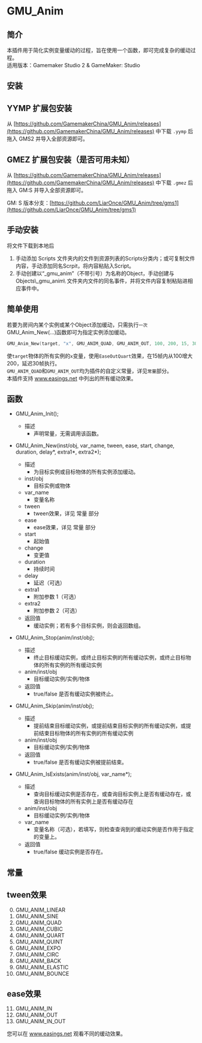 GMU_Anim
=====
简介
-----
本插件用于简化实例变量缓动的过程，旨在使用一个函数，即可完成复杂的缓动过程。<br>
适用版本：Gamemaker Studio 2 & GameMaker: Studio

安装
-----
YYMP 扩展包安装
-----
从 [https://github.com/GamemakerChina/GMU_Anim/releases](https://github.com/GamemakerChina/GMU_Anim/releases) 中下载 `.yymp` 后拖入 GMS2 并导入全部资源即可。

GMEZ 扩展包安装（是否可用未知）
-----

从 [https://github.com/GamemakerChina/GMU_Anim/releases](https://github.com/GamemakerChina/GMU_Anim/releases) 中下载 `.gmez` 后拖入 GM:S 并导入全部资源即可。

GM: S 版本分支：[https://github.com/LiarOnce/GMU_Anim/tree/gms1](https://github.com/LiarOnce/GMU_Anim/tree/gms1)

手动安装
-----
将文件下载到本地后
1. 手动添加 Scripts 文件夹内的文件到资源列表的Scripts分类内；或可复制文件内容，手动添加同名Scrpit，将内容粘贴入Script。
2. 手动创建以“_gmu_anim”（不带引号）为名称的Object，手动创建与 Objects\\_gmu_anim\\ 文件夹内文件的同名事件，并将文件内容复制粘贴进相应事件中。

简单使用
-----
若要为房间内某个实例或某个Object添加缓动，只需执行`一次`GMU_Anim_New(...)函数即可为指定实例添加缓动。
```cpp
GMU_Anim_New(target, "x", GMU_ANIM_QUAD, GMU_ANIM_OUT, 100, 200, 15, 30);
```
使`target`物体的所有实例的`x`变量，使用`EaseOutQuart`效果，在15帧内从100增大200，延迟30帧执行。<br>
`GMU_ANIM_QUAD`和`GMU_ANIM_OUT`均为插件的自定义常量，详见`常量`部分。<br>
本插件支持 www.easings.net 中列出的所有缓动效果。

函数
-----
* GMU_Anim_Init();
	* 描述
		* 声明常量，无需调用该函数。

* GMU_Anim_New(inst/obj, var_name, tween, ease, start, change, duration, delay*, extra1*, extra2*);
	* 描述
		* 为目标实例或目标物体的所有实例添加缓动。
	* inst/obj
		* 目标实例或物体
	* var_name
		* 变量名称
	* tween
		* tween效果，详见 常量 部分
	* ease
		* ease效果，详见 常量 部分
	* start
		* 起始值
	* change
		* 变更值
	* duration
		* 持续时间
	* delay
		* 延迟（可选）
	* extra1
		* 附加参数 1（可选）
	* extra2
		* 附加参数 2（可选）
	* 返回值
		* 缓动实例；若有多个目标实例，则会返回数组。

* GMU_Anim_Stop(anim/inst/obj);
	* 描述
		* 终止目标缓动实例，或终止目标实例的所有缓动实例，或终止目标物体的所有实例的所有缓动实例
	* anim/inst/obj
		* 目标缓动实例/实例/物体
	* 返回值
		* true/false 是否有缓动实例被终止。

* GMU_Anim_Skip(anim/inst/obj);
	* 描述
		* 提前结束目标缓动实例，或提前结束目标实例的所有缓动实例，或提前结束目标物体的所有实例的所有缓动实例
	* anim/inst/obj
		* 目标缓动实例/实例/物体
	* 返回值
		* true/false 是否有缓动实例被提前结束。

* GMU_Anim_IsExists(anim/inst/obj, var_name*);
	* 描述
		* 查询目标缓动实例是否存在，或查询目标实例上是否有缓动存在，或查询目标物体的所有实例上是否有缓动存在
	* anim/inst/obj
		* 目标缓动实例/实例/物体
	* var_name
		* 变量名称（可选），若填写，则检查查询到的缓动实例是否作用于指定的变量上。
	* 返回值
		* true/false 缓动实例是否存在。

常量
-----
tween效果
-----
0. GMU_ANIM_LINEAR
1. GMU_ANIM_SINE
2. GMU_ANIM_QUAD
3. GMU_ANIM_CUBIC
4. GMU_ANIM_QUART
5. GMU_ANIM_QUINT
6. GMU_ANIM_EXPO
7. GMU_ANIM_CIRC
8. GMU_ANIM_BACK
9. GMU_ANIM_ELASTIC
10. GMU_ANIM_BOUNCE

ease效果
-----
11. GMU_ANIM_IN
12. GMU_ANIM_OUT
13. GMU_ANIM_IN_OUT

您可以在 www.easings.net 观看不同的缓动效果。

